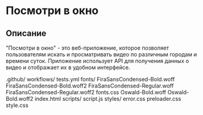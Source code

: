 # Посмотри в окно
## Описание
"Посмотри в окно" - это веб-приложение, которое позволяет пользователям искать и просматривать видео по различным городам и времени суток. Приложение использует API для получения данных о видео и отображает их в удобном интерфейсе.

.github/
    workflows/
        tests.yml
fonts/
    FiraSansCondensed-Bold.woff
    FiraSansCondensed-Bold.woff2
    FiraSansCondensed-Regular.woff
    FiraSansCondensed-Regular.woff2
    fonts.css
    Oswald-Bold.woff
    Oswald-Bold.woff2
index.html
scripts/
    script.js
styles/
    error.css
    preloader.css
    style.css
